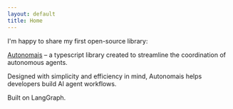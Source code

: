 ```yaml
---
layout: default
title: Home
---
```


I'm happy to share my first open-source library:

[Autonomais](https://github.com/nyvyn/autonomais "Autonomais") – a typescript library created
to streamline the coordination of autonomous agents.

Designed with simplicity and efficiency in mind,
Autonomais helps developers build AI agent workflows.

Built on LangGraph.